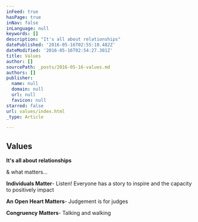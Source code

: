 ```yaml
---
inFeed: true
hasPage: true
inNav: false
inLanguage: null
keywords: []
description: "It's all about relationships"
datePublished: '2016-05-16T02:55:10.482Z'
dateModified: '2016-05-16T02:54:27.301Z'
title: Values
author: []
sourcePath: _posts/2016-05-16-values.md
authors: []
publisher:
  name: null
  domain: null
  url: null
  favicon: null
starred: false
url: values/index.html
_type: Article

---
```

## Values

**It's all about relationships**

& what matters... 

**Individuals Matter**- Listen! Everyone has a story to inspire and the capacity to positively impact

**An Open Heart Matters**- Judgement is for judges

**Congruency Matters**- Talking and walking